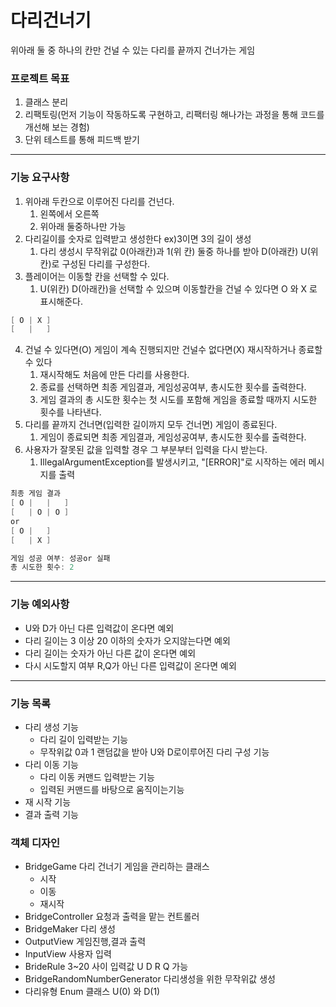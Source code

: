 # 다리건너기
위아래 둘 중 하나의 칸만 건널 수 있는 다리를 끝까지 건너가는 게임

### 프로젝트 목표
1. 클래스 분리
2. 리팩토링(먼저 기능이 작동하도록 구현하고, 리팩터링 해나가는 과정을 통해 코드를 개선해 보는 경험)
3. 단위 테스트를 통해 피드백 받기

***
### 기능 요구사항
1. 위아래 두칸으로 이루어진 다리를 건넌다.
    1. 왼쪽에서 오른쪽
    2. 위아래 둘중하나만 가능
2. 다리길이를 숫자로 입력받고 생성한다 ex)3이면 3의 길이 생성
    1. 다리 생성시 무작위값 0(아래칸)과 1(위 칸) 둘중 하나를 받아 D(아래칸) U(위칸)로 구성된 다리를 구성한다.
3. 플레이어는 이동할 칸을 선택할 수 있다.
    1. U(위칸) D(아래칸)을 선택할 수 있으며 이동할칸을 건널 수 있다면 O 와 X 로 표시해준다.
```java
[ O | X ]
[   |   ]
```
4. 건널 수 있다면(O) 게임이 계속 진행되지만 건널수 없다면(X) 재시작하거나 종료할 수 있다
    1. 재시작해도 처음에 만든 다리를 사용한다.
    2. 종료를 선택하면 최종 게임결과, 게임성공여부, 총시도한 횟수를 출력한다.
    3. 게임 결과의 총 시도한 횟수는 첫 시도를 포함해 게임을 종료할 때까지 시도한 횟수를 나타낸다.
5. 다리를 끝까지 건너면(입력한 길이까지 모두 건너면) 게임이 종료된다.
    1. 게임이 종료되면 최종 게임결과, 게임성공여부, 총시도한 횟수를 출력한다.
6. 사용자가 잘못된 값을 입력할 경우 그 부분부터 입력을 다시 받는다.
    1. IllegalArgumentException를 발생시키고, "[ERROR]"로 시작하는 에러 메시지를 출력

```java
최종 게임 결과
[ O |   |   ]
[   | O | O ]
or
[ O |   ]
[   | X ]        

게임 성공 여부: 성공or 실패
총 시도한 횟수: 2
```

***
### 기능 예외사항
* U와 D가 아닌 다른 입력값이 온다면 예외
* 다리 길이는 3 이상 20 이하의 숫자가 오지않는다면 예외
* 다리 길이는 숫자가 아닌 다른 값이 온다면 예외
* 다시 시도할지 여부 R,Q가 아닌 다른 입력값이 온다면 예외

***

### 기능 목록
* 다리 생성 기능
  * 다리 길이 입력받는 기능
  * 무작위값 0과 1 랜덤값을 받아 U와 D로이루어진 다리 구성 기능
* 다리 이동 기능
  * 다리 이동 커맨드 입력받는 기능
  * 입력된 커맨드를 바탕으로 움직이는기능
* 재 시작 기능
* 결과 출력 기능


### 객체 디자인
* BridgeGame 다리 건너기 게임을 관리하는 클래스
   * 시작
   * 이동
   * 재시작
* BridgeController 요청과 출력을 맡는 컨트롤러
* BridgeMaker 다리 생성
* OutputView 게임진행,결과 출력
* InputView 사용자 입력
* BrideRule 3~20 사이 입력값 U D R Q 가능
* BridgeRandomNumberGenerator 다리생성을 위한 무작위값 생성
* 다리유형 Enum 클래스 U(0) 와 D(1)
